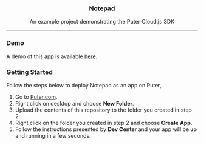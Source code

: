 <h3 align="center">Notepad</h3>
<p align="center">An example project demonstrating the Puter Cloud.js SDK</p>
<hr>

### Demo

A demo of this app is available <a href="https://puter.com/app/notepad-example" target="_blank">here</a>.

### Getting Started
Follow the steps below to deploy Notepad as an app on Puter,

1) Go to <a href="https://puter.com" target="_blank">Puter.com</a>.
2) Right click on desktop and choose **New Folder**.
3) Upload the contents of this repository to the folder you created in step 2.
4) Right click on the folder you created in step 2 and choose **Create App**.
5) Follow the instructions presented by **Dev Center** and your app will be up and running in a few seconds.
